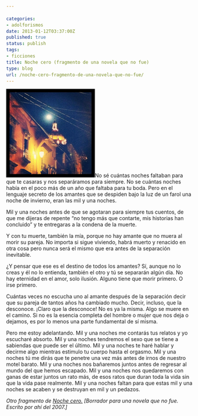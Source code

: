 ```yaml
---

categories:
- adolforismos
date: 2013-01-12T03:37:00Z
published: true
status: publish
tags:
- ficciones
title: Noche cero (fragmento de una novela que no fue)
type: blog
url: /noche-cero-fragmento-de-una-novela-que-no-fue/
---
```


<a title="Luna que escapa, como siempre, a ser atrapada por la cámara amateur. by adolforamirez.com, on Flickr" href="http://www.flickr.com/photos/adolforamirez/8234269500/"><img class="alignleft" alt="Luna que escapa, como siempre, a ser atrapada por la cámara amateur." src="/img/8234269500_9684dc756b_m.jpg" width="240" height="240" /></a>No sé cuántas noches faltaban para que te casaras y nos separáramos para siempre. No se cuántas noches había en el poco más de un año que faltaba para tu boda. Pero en el lenguaje secreto de los amantes que se despiden bajo la luz de un farol una noche de invierno, eran las mil y una noches.

Mil y una noches antes de que se agotaran para siempre tus cuentos, de que me dijeras de repente “no tengo más que contarte, mis historias han concluido” y te entregaras a la condena de la muerte.

Y con tu muerte, también la mía, porque no hay amante que no muera al morir su pareja. No importa si sigue viviendo, habrá muerto y renacido en otra cosa pero nunca será el mismo que era antes de la separación inevitable.

<!--more-->¿Y pensar que ese es el destino de todos los amantes? Sí, aunque no lo creas y él no lo entienda, también el otro y tú se separarán algún día. No hay eternidad en el amor, solo ilusión. Alguno tiene que morir primero. O irse primero.

Cuántas veces no escucha uno al amante después de la separación decir que su pareja de tantos años ha cambiado mucho. Decir, incluso, que la desconoce. ¡Claro que la desconoce! No es ya la misma. Algo se muere en el camino. Si no es la esencia completa del hombre o mujer que nos deja o dejamos, es por lo menos una parte fundamental de sí misma.

Pero me estoy adelantando. Mil y una noches me contarás tus relatos y yo escucharé absorto. Mil y una noches tendremos el sexo que se tiene a sabiendas que puede ser el último. Mil y una noches te haré hablar y decirme algo mientras estimulo tu cuerpo hasta el orgasmo. Mil y una noches tú me dirás que te penetre una vez más antes de irnos de nuestro motel barato. Mil y una noches nos bañaremos juntos antes de regresar al mundo del que hemos escapado. Mil y una noches nos quedaremos con ganas de estar juntos un rato más, de esos ratos que duran toda la vida sin que la vida pase realmente. Mil y una noches faltan para que estas mil y una noches se acaben y se destruyan en mil y un pedazos.

<i>Otro fragmento de <a href="http://www.adolforamirez.com/noche-cero-fragmento-de-una-novela-que-no-fue-ii">Noche cero.</a></i>
<i>[Borrador para una novela que no fue. Escrito por ahí del 2007.]</i>
<div></div>
